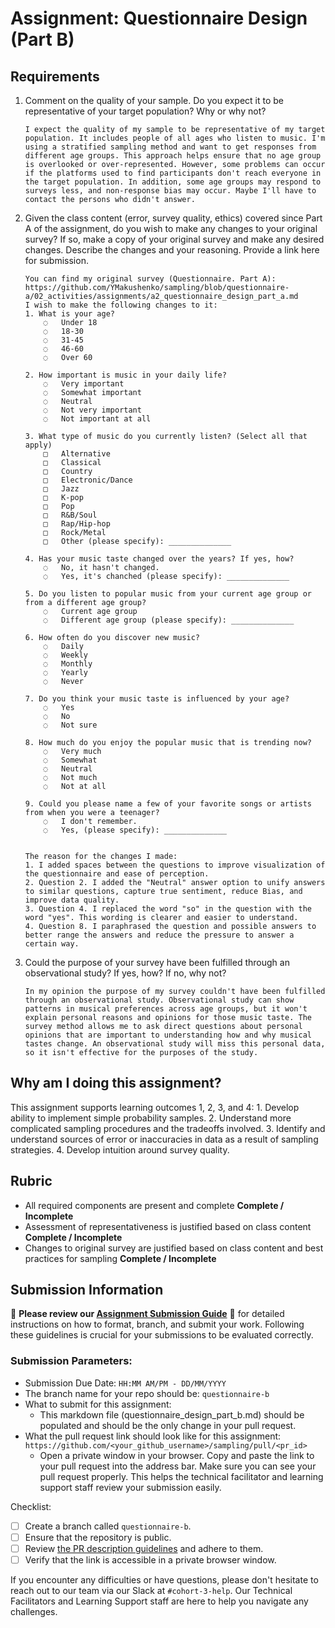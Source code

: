# Assignment: Questionnaire Design (Part B)

## Requirements
1. Comment on the quality of your sample. Do you expect it to be representative of your target population? Why or why not?

    ```
    I expect the quality of my sample to be representative of my target population. It includes people of all ages who listen to music. I'm using a stratified sampling method and want to get responses from different age groups. This approach helps ensure that no age group is overlooked or over-represented. However, some problems can occur if the platforms used to find participants don't reach everyone in the target population. In addition, some age groups may respond to surveys less, and non-response bias may occur. Maybe I'll have to contact the persons who didn't answer.
    ```

2. Given the class content (error, survey quality, ethics) covered since Part A of the assignment, do you wish to make any changes to your original survey? If so, make a copy of your original survey and make any desired changes. Describe the changes and your reasoning. Provide a link here for submission.

    ```
    You can find my original survey (Questionnaire. Part A): https://github.com/YMakushenko/sampling/blob/questionnaire-a/02_activities/assignments/a2_questionnaire_design_part_a.md
    I wish to make the following changes to it:
    1. What is your age?
        ◌   Under 18
        ◌   18-30
        ◌   31-45
        ◌   46-60
        ◌   Over 60

    2. How important is music in your daily life?
        ◌   Very important
        ◌   Somewhat important
        ◌   Neutral
        ◌   Not very important
        ◌   Not important at all

    3. What type of music do you currently listen? (Select all that apply)
        □   Alternative
        □   Classical
        □   Country
        □   Electronic/Dance
        □   Jazz
        □   K-pop
        □   Pop
        □   R&B/Soul
        □   Rap/Hip-hop
        □   Rock/Metal
        □   Other (please specify): ______________

    4. Has your music taste changed over the years? If yes, how?
        ◌   No, it hasn't changed.
        ◌   Yes, it's chanched (please specify): ______________

    5. Do you listen to popular music from your current age group or from a different age group?
        ◌   Current age group
        ◌   Different age group (please specify): ______________

    6. How often do you discover new music?
        ◌   Daily
        ◌   Weekly
        ◌   Monthly
        ◌   Yearly
        ◌   Never

    7. Do you think your music taste is influenced by your age?
        ◌   Yes
        ◌   No
        ◌   Not sure

    8. How much do you enjoy the popular music that is trending now?
        ◌   Very much
        ◌   Somewhat
        ◌   Neutral
        ◌   Not much
        ◌   Not at all

    9. Could you please name a few of your favorite songs or artists from when you were a teenager?
        ◌   I don't remember.
        ◌   Yes, (please specify): ______________


    The reason for the changes I made:
    1. I added spaces between the questions to improve visualization of the questionnaire and ease of perception.
    2. Question 2. I added the "Neutral" answer option to unify answers to similar questions, capture true sentiment, reduce Bias, and improve data quality.
    3. Question 4. I replaced the word "so" in the question with the word "yes". This wording is clearer and easier to understand.
    4. Question 8. I paraphrased the question and possible answers to better range the answers and reduce the pressure to answer a certain way.
    ```

3. Could the purpose of your survey have been fulfilled through an observational study? If yes, how? If no, why not?

    ```
    In my opinion the purpose of my survey couldn't have been fulfilled through an observational study. Observational study can show patterns in musical preferences across age groups, but it won't explain personal reasons and opinions for those music taste. The survey method allows me to ask direct questions about personal opinions that are important to understanding how and why musical tastes change. An observational study will miss this personal data, so it isn't effective for the purposes of the study.
    ```

## Why am I doing this assignment?

This assignment supports learning outcomes 1, 2, 3, and 4:
	1.	Develop ability to implement simple probability samples.
	2.	Understand more complicated sampling procedures and the tradeoffs involved.
	3.	Identify and understand sources of error or inaccuracies in data as a result of sampling strategies.
	4.	Develop intuition around survey quality.

## Rubric

-	All required components are present and complete **Complete / Incomplete**
-	Assessment of representativeness is justified based on class content **Complete / Incomplete**
-	Changes to original survey are justified based on class content and best practices for sampling **Complete / Incomplete**

## Submission Information

🚨 **Please review our [Assignment Submission Guide](https://github.com/UofT-DSI/onboarding/blob/main/onboarding_documents/submissions.md)** 🚨 for detailed instructions on how to format, branch, and submit your work. Following these guidelines is crucial for your submissions to be evaluated correctly.

### Submission Parameters:
* Submission Due Date: `HH:MM AM/PM - DD/MM/YYYY`
* The branch name for your repo should be: `questionnaire-b`
* What to submit for this assignment:
    * This markdown file (questionnaire_design_part_b.md) should be populated and should be the only change in your pull request.
* What the pull request link should look like for this assignment: `https://github.com/<your_github_username>/sampling/pull/<pr_id>`
    * Open a private window in your browser. Copy and paste the link to your pull request into the address bar. Make sure you can see your pull request properly. This helps the technical facilitator and learning support staff review your submission easily.

Checklist:
- [ ] Create a branch called `questionnaire-b`.
- [ ] Ensure that the repository is public.
- [ ] Review [the PR description guidelines](https://github.com/UofT-DSI/onboarding/blob/main/onboarding_documents/submissions.md#guidelines-for-pull-request-descriptions) and adhere to them.
- [ ] Verify that the link is accessible in a private browser window.

If you encounter any difficulties or have questions, please don't hesitate to reach out to our team via our Slack at `#cohort-3-help`. Our Technical Facilitators and Learning Support staff are here to help you navigate any challenges.

